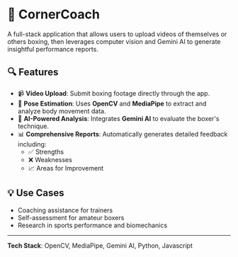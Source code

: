 # 🥊 CornerCoach

A full-stack application that allows users to upload videos of themselves or others boxing, then leverages computer vision and Gemini AI to generate insightful performance reports.

## 🔍 Features

- 📹 **Video Upload**: Submit boxing footage directly through the app.
- 🧠 **Pose Estimation**: Uses **OpenCV** and **MediaPipe** to extract and analyze body movement data.
- 🤖 **AI-Powered Analysis**: Integrates **Gemini AI** to evaluate the boxer's technique.
- 📊 **Comprehensive Reports**: Automatically generates detailed feedback including:
  - ✅ Strengths
  - ❌ Weaknesses
  - 📈 Areas for Improvement

## 💡 Use Cases

- Coaching assistance for trainers
- Self-assessment for amateur boxers
- Research in sports performance and biomechanics

---

**Tech Stack**: OpenCV, MediaPipe, Gemini AI, Python, Javascript
